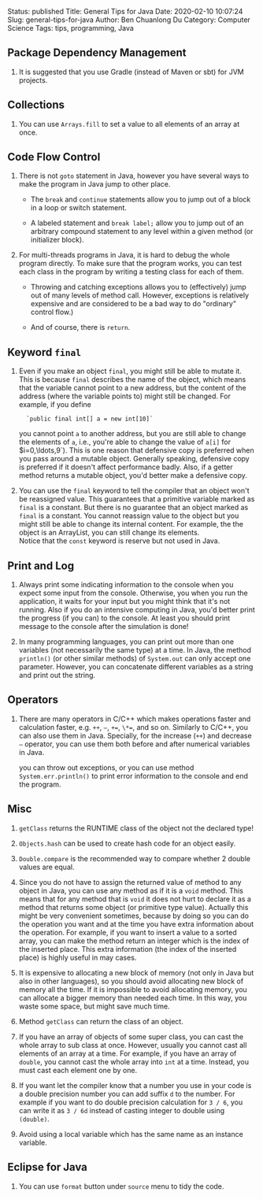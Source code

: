 Status: published
Title: General Tips for Java
Date: 2020-02-10 10:07:24
Slug: general-tips-for-java
Author: Ben Chuanlong Du
Category: Computer Science
Tags: tips, programming, Java

## Package Dependency Management

1. It is suggested that you use Gradle (instead of Maven or sbt) for JVM projects.

## Collections

1. You can use `Arrays.fill` to set a value to all elements of an array at once.


## Code Flow Control

1.  There is not `goto` statement in Java, 
    however you have several ways to make the program in Java jump to other place.

    - The `break` and `continue` statements allow you 
        to jump out of a block in a loop or switch statement.

    - A labeled statement and `break label;` allow you 
        to jump out of an arbitrary compound statement 
        to any level within a given method (or initializer block).

3.  For multi-threads programs in Java, 
    it is hard to debug the whole program directly. 
    To make sure that the program works, 
    you can test each class in the program 
    by writing a testing class for each of them.

    - Throwing and catching exceptions allows you 
        to (effectively) jump out of many levels of method call. 
        However, exceptions is relatively expensive 
        and are considered to be a bad way to do "ordinary" control flow.)

    - And of course, there is `return`.

## Keyword `final`

1. Even if you make an object `final`, 
    you might still be able to mutate it. 
    This is because `final` describes the name of the object,
    which means that the variable cannot point to a new address, 
    but the content of the address (where the variable points to) might still be changed. 
    For example, if you define 

         `public final int[] a = new int[10]`

    you cannot point `a` to another address, 
    but you are still able to change the elements of `a`, 
    i.e., you're able to change the value of `a[i]` for $i=0,\ldots,9`\). 
    This is one reason that defensive copy is preferred when you pass around a mutable object. 
    Generally speaking, defensive copy is preferred if it doesn't affect performance badly. 
    Also, if a getter method returns a mutable object, 
    you'd better make a defensive copy.

2. You can use the `final` keyword to tell the compiler that an object won't be reassigned value.
    This guarantees that a primitive variable marked as `final` is a constant.
    But there is no guarantee that an object marked as `final` is a constant. 
    You cannot reassign value to the object but you might still be able to change its internal content.
    For example, the the object is an ArrayList, 
    you can still change its elements.  
    Notice that the `const` keyword is reserve but not used in Java.

## Print and Log

1. Always print some indicating information to the console 
    when you expect some input from the console. 
    Otherwise, 
    you when you run the application, 
    it waits for your input but you might think that it's not running. 
    Also if you do an intensive computing in Java, 
    you'd better print the progress (if you can) to the console. 
    At least you should print message to the console after the simulation is done!

2. In many programming languages, 
    you can print out more than one variables (not necessarily the same type) at a time. 
    In Java, 
    the method `println()` (or other similar methods) of `System.out` 
    can only accept one parameter. 
    However, you can concatenate different variables as a string 
    and print out the string.

## Operators

1. There are many operators in C/C++ 
    which makes operations faster and calculation faster, 
    e.g. `++`, `–`, `+=`, `\*=`, and so on. 
    Similarly to C/C++, you can also use them in Java. 
    Specially, for the increase (`++`) and decrease `–` operator, 
    you can use them both before and after numerical variables in Java.

    you can throw out exceptions, 
    or you can use method `System.err.println()` to print error information 
    to the console and end the program.

## Misc

1. `getClass` returns the RUNTIME class of the object not the declared type!

2. `Objects.hash` can be used to create hash code for an object easily.

3. `Double.compare` is the recommended way to compare whether 2 double values are equal.

9.  Since you do not have to assign the returned value of method to any object in Java, 
    you can use any method as if it is a `void` method.
    This means that for any method that is `void` it does not hurt 
    to declare it as a method that returns some object (or primitive type value). 
    Actually this might be very convenient sometimes, 
    because by doing so you can do the operation you want 
    and at the time you have extra information about the operation. 
    For example, 
    if you want to insert a value to a sorted array, 
    you can make the method return an integer which is the index of the inserted place. 
    This extra information (the index of the inserted place) is highly useful in may cases.

10. It is expensive to allocating a new block of memory 
    (not only in Java but also in other languages), 
    so you should avoid allocating new block of memory all the time. 
    If it is impossible to avoid allocating memory, 
    you can allocate a bigger memory than needed each time. 
    In this way, you waste some space, but might save much time.

11. Method `getClass` can return the class of an object.

13. If you have an array of objects of some super class, 
    you can cast the whole array to sub class at once. 
    However, usually you cannot cast all elements of an array at a time. 
    For example, 
    if you have an array of `double`, 
    you cannot cast the whole array into `int` at a time.
    Instead, you must cast each element one by one.

14. If you want let the compiler know that a number you use in your code
    is a double precision number you can add suffix `d` to the number.
    For example if you want to do double precision calculation for `3 / 6`, 
    you can write it as `3 / 6d` instead of casting integer to
    double using `(double)`.

15. Avoid using a local variable which has the same name as an instance variable.

## Eclipse for Java

1. You can use `format` button under `source` menu to tidy the code.
